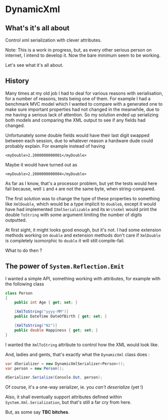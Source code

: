 DynamicXml
==========

What's it's all about
---------------------
Control xml serialization with clever attributes.

Note: This is a work in progress, but, as every other serious person on internet,
I intend to develop it. Now the bare minimum seem to be working.

Let's see what it's all about.

History
-------
Many times at my old job I had to deal for various reasons with serialisation, for
a number of reasons, tests being one of them. For example I had a benchmark MVC
model which I wanted to compare with a generated one to make sure important
properties had not changed in the meanwhile, due to me having a serious lack of
attention. So my solution ended up serializing both models and comparing the 
XML output to see if any fields had changed.

Unfortunately some double fields would have their last digit swapped between
each session, due to whatever reason a hardware dude could probably explain. 
For example instead of having 

    <myDouble>2.2000000000001</myDouble>

Maybe it would have turned out as 

    <myDouble>2.2000000000004</myDouble>

As far as I know, that's a processor problem, but yet the tests would here fail because, well
`1` and `4` are not the same byte, when string-compared.

The first solution was to change the type of these properties to something like
`XmlDouble`, which would be a type implicit to `double`s, except it would have had
implemented `IXmlSerializable` and its `WriteXml` would print the double `ToString`
with some argument limiting the number of digits outputted.

At first sight, it might looks good enough, but it's not. I had some extension methods
working on `double` and extension methods don't care if `XmlDouble` is completely
isomorphic to `double` it will still compile-fail.

What to do then ?

The power of `System.Reflection.Emit`
-------------------------------------
I wanted a simple API, something working with attributes, for example with the
following class

```C#
class Person
{
    public int Age { get; set; }

    [XmlToString("yyyy-MM")]
    public DateTime DateOfBirth { get; set; }

    [XmlToString("N2")]
    public double Happiness { get; set; }
}
```

I wanted the `XmlToString` attribute to control how the XML would look like.

And, ladies and gents, that's exactly what the `DynamicXml` class does :

```C#
var dSerializer = new DynamicXmlSerializer<Person>();
var person = new Person();

dSerializer.Serialize(Console.Out, person);
```

Of course, it's a one-way serializer, ie. you *can't deserialize* (yet !)

Also, it shall eventually support attributes defined within `System.Xml.Serialization`, 
but that's still a far cry from here.

But, as some say **TBC bitches**.